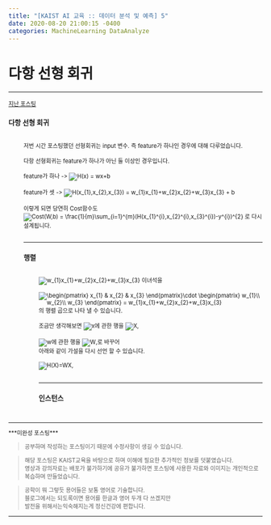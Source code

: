 ```yaml
---
title: "[KAIST AI 교육 :: 데이터 분석 및 예측] 5"
date: 2020-08-20 21:00:15 -0400
categories: MachineLearning DataAnalyze
---
```

# 다항 선형 회귀

<hr/>
<div style = "font-size :0.8em">
  <a href = "https://can019.github.io/machinelearning/dataanalyze/MachineLearning-AI-3/">지난 포스팅</a><br/>
  <div>
    <h3 style = "font-size :1.2em"> 다항 선형 회귀</h3><br/>
    <div style = "margin-left : 30px">
       저번 시간 포스팅했던 선형회귀는 input 변수. 즉 feature가 하나인 경우에 대해 다루었습니다.<br/><br/>
       다항 선형회귀는 feature가 하나가 아닌 둘 이상인 경우입니다.<br/><br/>
       feature가 하나 -> <img src="https://latex.codecogs.com/png.latex?H(x) = wx+b" title="H(x) = wx+b" /><br/><br/>
       feature가 셋 -> <img src="https://latex.codecogs.com/png.latex?H(x_{1},x_{2},x_{3}) = w_{1}x_{1}+w_{2}x_{2}+w_{3}x_{3} + b" title="H(x_{1},x_{2},x_{3}) = w_{1}x_{1}+w_{2}x_{2}+w_{3}x_{3} + b" /><br/><br/>
       이렇게 되면 당연히 Cost함수도<br/>
       <img src="https://latex.codecogs.com/png.latex?Cost(W,b) = \frac{1}{m}\sum_{i=1}^{m}(H(x_{1}^{i},x_{2}^{i},x_{3}^{i})-y^{i})^{2}" title="Cost(W,b) = \frac{1}{m}\sum_{i=1}^{m}(H(x_{1}^{i},x_{2}^{i},x_{3}^{i})-y^{i})^{2}" /> 로 다시 설계됩니다.<br/><br/>
        <hr/>
        <div>
         <h3 style = "font-size :1.2em"> 행렬</h3><br/>
           <div style = "margin-left : 30px">
           <img src="https://latex.codecogs.com/png.latex?w_{1}x_{1}+w_{2}x_{2}+w_{3}x_{3}" title="w_{1}x_{1}+w_{2}x_{2}+w_{3}x_{3}" /> 이녀석을 <br/><br/>
           <img src="https://latex.codecogs.com/png.latex?\begin{pmatrix}
x_{1} & x_{2} & x_{3}
\end{pmatrix}\cdot \begin{pmatrix}
w_{1}\\
w_{2}\\
w_{3}
\end{pmatrix} = w_{1}x_{1}+w_{2}x_{2}+w_{3}x_{3}" title="\begin{pmatrix}
x_{1} & x_{2} & x_{3}
\end{pmatrix}\cdot \begin{pmatrix}
w_{1}\\
w_{2}\\
w_{3}
\end{pmatrix} = w_{1}x_{1}+w_{2}x_{2}+w_{3}x_{3}" />의 행렬 곱으로 나타 낼 수 있습니다.<br/><br/>
    조금만 생각해보면 <img src="https://latex.codecogs.com/png.latex?x" title="x"/>에 관한 행을 <img src="https://latex.codecogs.com/png.latex?X" title="X"/>,<br/><br/>
    <img src="https://latex.codecogs.com/png.latex?w" title="w"/>에 관한 행을 <img src="https://latex.codecogs.com/png.latex?W" title="W"/>,로 바꾸어<br/>
    아래와 같이 가설을 다시 선언 할 수 있습니다.<br/><br/>
    <img src="https://latex.codecogs.com/png.latex?H(X)=WX" title="H(X)=WX" />,<br/><br/>
     <hr/>
       <div>
         <h3 style = "font-size :1.2em"> 인스턴스</h3><br/>
         <div style = "margin-left : 30px">
         </div>
       </div>
     </div>
   </div>
</div>
  </div>
 <hr/>
    ***미완성 포스팅***<br/>
   <blockquote> 공부하며 작성하는 포스팅이기 때문에 수정사항이 생길 수 있습니다. </blockquote>
  <blockquote>해당 포스팅은 KAIST교육을 바탕으로 하며 이해에 필요한 추가적인 정보를 덧붙였습니다.<br/>
  영상과 강의자료는 배포가 불가하기에 공유가 불가하면 포스팅에 사용한 자료와 이미지는 개인적으로 복습하며 만들었습니다. </blockquote>
  <blockquote> 공학이 뭐 그렇듯 용어들은 보통 영어로 기술합니다.<br/>
    블로그에서는 되도록이면 용어를 한글과 영어 두개 다 쓰겠지만<br/>
    발전을 위해서는익숙해지는게 정신건강에 편합니다.
  </blockquote>
  <hr/>
</div>
